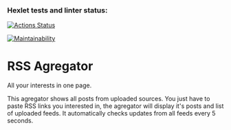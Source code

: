 ### Hexlet tests and linter status:

[![Actions Status](https://github.com/yonamin/frontend-project-11/actions/workflows/hexlet-check.yml/badge.svg)](https://github.com/yonamin/frontend-project-11/actions)

[![Maintainability](https://api.codeclimate.com/v1/badges/6493abe708e54ba93427/maintainability)](https://codeclimate.com/github/yonamin/frontend-project-11/maintainability)


# RSS Agregator
All your interests in one page.

This agregator shows all posts from uploaded sources. You just have to paste RSS links you interested in, the agregator will display it's posts and list of uploaded feeds. It automatically checks updates from all feeds every 5 seconds.

